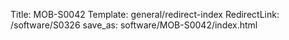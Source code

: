 Title: MOB-S0042
Template: general/redirect-index
RedirectLink: /software/S0326
save_as: software/MOB-S0042/index.html
